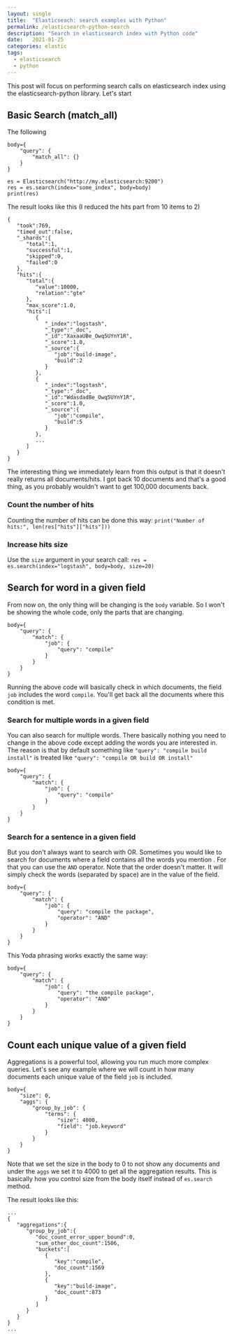 ```yaml
---
layout: single
title:  "Elasticseach: search examples with Python"
permalink: /elasticsearch-python-search
description: "Search in elasticsearch index with Python code"
date:   2021-01-25
categories: elastic
tags:
  - elasticsearch
  - python
---
```


This post will focus on performing search calls on elasticsearch index using the elasticsearch-python library. Let's start

## Basic Search (match_all)

The following 

```
body={
    "query": {
        "match_all": {}
    }
}

es = Elasticsearch("http://my.elasticsearch:9200")
res = es.search(index="some_index", body=body)
print(res)
```

The result looks like this (I reduced the hits part from 10 items to 2)

```
{
   "took":769,
   "timed_out":false,
   "_shards":{
      "total":1,
      "successful":1,
      "skipped":0,
      "failed":0
   },
   "hits":{
      "total":{
         "value":10000,
         "relation":"gte"
      },
      "max_score":1.0,
      "hits":[
         {
            "_index":"logstash",
            "_type":"_doc",
            "_id":"XaxaaUBe_Owq5UYnY1R",
            "_score":1.0,
            "_source":{
               "job":"build-image",
               "build":2
            }
         },
         {
            "_index":"logstash",
            "_type":"_doc",
            "_id":"WdasdadBe_Owq5UYnY1R",
            "_score":1.0,
            "_source":{
               "job":"compile",
               "build":5
            }
         },
         ...
      ]
   }
}
```

The interesting thing we immediately learn from this output is that it doesn't really returns all documents/hits. I got back 10 documents and that's a good thing, as you probably wouldn't want to get 100,000 documents back.

### Count the number of hits

Counting the number of hits can be done this way: `print("Number of hits:", len(res["hits"]["hits"]))`

### Increase hits size

Use the `size` argument in your search call: `res = es.search(index="logstash", body=body, size=20)`

## Search for word in a given field

From now on, the only thing will be changing is the `body` variable. So I won't be showing the whole code, only the parts that are changing.

```
body={
    "query": {
        "match": {
            "job": {
                "query": "compile"
            }
        }
    }
}
```

Running the above code will basically check in which documents, the field `job` includes the word `compile`. You'll get back all the documents where this condition is met.

### Search for multiple words in a given field

You can also search for multiple words. There basically nothing you need to change in the above code except adding the words you are interested in. The reason is that by default something like `"query": "compile build install"` is treated like `"query": "compile OR build OR install"`

```
body={
    "query": {
        "match": {
            "job": {
                "query": "compile"
            }
        }
    }
}
```

### Search for a sentence in a given field

But you don't always want to search with OR. Sometimes you would like to search for documents where a field contains all the words you mention . For that you can use the `AND` operator. Note that the order doesn't matter. It will simply check the words (separated by space) are in the value of the field.

```
body={
    "query": {
        "match": {
            "job": {
                "query": "compile the package",
                "operator": "AND"
            }
        }
    }
}
```

This Yoda phrasing works exactly the same way:

```
body={
    "query": {
        "match": {
            "job": {
                "query": "the compile package",
                "operator": "AND"
            }
        }
    }
}
```

## Count each unique value of a given field

Aggregations is a powerful tool, allowing you run much more complex queries. Let's see any example where we will count in how many documents each unique value of the field `job` is included.

```
body={
    "size": 0,
    "aggs": {
        "group_by_job": {
            "terms": {
                "size": 4000,
                "field": "job.keyword"
            }
        }
    }
}
```

Note that we set the size in the body to 0 to not show any documents and under the `aggs` we set it to 4000 to get all the aggregation results. This is basically how you control size from the body itself instead of `es.search` method.

The result looks like this:

```
...
{
   "aggregations":{
      "group_by_job":{
         "doc_count_error_upper_bound":0,
         "sum_other_doc_count":1506,
         "buckets":[
            {
               "key":"compile",
               "doc_count":1569
            },
            {
               "key":"build-image",
               "doc_count":873
            }
         ]
      }
   }
}
...
```
